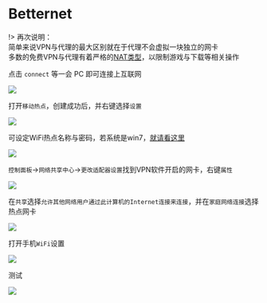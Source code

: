 # Betternet

!> 再次说明：<br>
简单来说VPN与代理的最大区别就在于代理不会虚拟一块独立的网卡<br>
多数的免费VPN与代理有着严格的[NAT类型](4nat.md)，以限制游戏与下载等相关操作

点击 `connect` 等一会 PC 即可连接上互联网

<!-- ![](https://ipfs.io/ipfs/QmWFRGy8fQr35qK5RujpWdnHyQjMWvjESRxnQK84uQrhcw?3.png) -->

![](https://i.postimg.cc/x18kPk9D/2018-04-29-022009.png)


打开`移动热点`，创建成功后，并右键选择`设置`

<!-- ![](https://ipfs.io/ipfs/QmfPtCEk3dqjjXeXHW67paE6TuRRm8t144VpweAJzU5Ux5?3.png) -->

![](https://i.postimg.cc/hPbw0jpr/2018-05-08-213716.png)

可设定WiFi热点名称与密码，若系统是win7，[就请看这里](/append/win7-wifi)

<!-- ![](https://ipfs.io/ipfs/Qmb5xZZWGN73dWHXHHfTPTxSPmqZQEsPRkaGwhGgHYG1SS?1.png) -->

![](https://i.postimg.cc/L6RQhS2Z/2018-05-08-214959.png)

`控制面板`->`网络共享中心`->`更改适配器设置`找到VPN软件开启的网卡，右键`属性`

<!-- ![](https://ipfs.io/ipfs/QmRPSE29AQPX37pcKyH6HkWcg18pqAymp66J68ziFTnEie?4.png) -->

![](https://i.postimg.cc/q7tjWMXW/2018-05-08-221121.png)

在`共享`选择`允许其他网络用户通过此计算机的Internet连接来连接`，并在`家庭网络连接`选择热点网卡

<!-- ![](https://ipfs.io/ipfs/QmaWy3yjxn1a88qVjKrinU2wYEyYLpjGausVvG1UdoNSqu?0.png) -->

![](https://i.postimg.cc/B6TcG887/2018-05-08-221920.png)

打开手机`WiFi`设置

<!-- ![](https://ipfs.io/ipfs/QmdUMKKiFa1Fj7wottZXy8zY7wq7m78TudGDGkDinAX1SZ?2.png) -->

![](https://i.postimg.cc/dVg8kRrS/QQ20180508224410.png)

测试

<!-- ![](https://ipfs.io/ipfs/QmfCDDEGWhFb2nD7LrLu2gmVWdhVzBgDc59qDnmGMfaYJE?1.png) -->

![](https://i.postimg.cc/nrV7b3fM/QQ20180508224420.png)